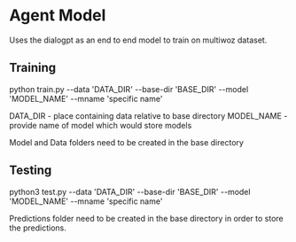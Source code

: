 # Agent Model

Uses the dialogpt as an end to end model to train on multiwoz dataset. 

## Training

python train.py  --data 'DATA_DIR' --base-dir 'BASE_DIR' --model 'MODEL_NAME' --mname 'specific name'

DATA_DIR - place containing data relative to base directory
MODEL_NAME - provide name of model which would store models

Model and Data folders need to be created in the base directory

## Testing

python3 test.py  --data 'DATA_DIR' --base-dir 'BASE_DIR' --model 'MODEL_NAME' --mname 'specific name'

Predictions folder need to be created in the base directory in order to store the predictions.






